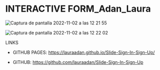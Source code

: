 # INTERACTIVE FORM_Adan_Laura

![Captura de pantalla 2022-11-02 a las 12 21 55](https://user-images.githubusercontent.com/86961241/199477434-aea3d2b0-fba4-4766-9625-3b63f8734fda.png)

![Captura de pantalla 2022-11-02 a las 12 22 02](https://user-images.githubusercontent.com/86961241/199477439-adf15bb9-578d-4131-b3a9-93832f59a94a.png)


LINKS

- GITHUB PAGES: https://lauraadan.github.io/Slide-Sign-In-Sign-Up/

-  GITHUB: https://github.com/lauraadan/Slide-Sign-In-Sign-Up


